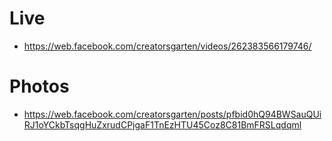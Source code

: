 # Live

- <https://web.facebook.com/creatorsgarten/videos/262383566179746/>

# Photos

- <https://web.facebook.com/creatorsgarten/posts/pfbid0hQ94BWSauQUiRJ1oYCkbTsqgHuZxrudCPjgaF1TnEzHTU45Coz8C81BmFRSLqdqml>
